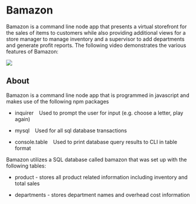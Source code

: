 # Bamazon
Bamazon is a command line node app that presents a virtual storefront for the sales of items to customers while also providing additional views for a store manager to manage inventory and a supervisor to add departments and generate profit reports.  The following video demonstrates the various features of Bamazon:

[![](http://img.youtube.com/vi/Zr6D8Pcmdt8/0.jpg)](http://www.youtube.com/watch?v=Zr6D8Pcmdt8 "Bamazon Demo")

## About
Bamazon is a command line node app that is programmed in javascript and makes use of the following npm packages

* inquirer &ensp; Used to prompt the user for input (e.g. choose a letter, play again)

* mysql &ensp; Used for all sql database transactions

* console.table &ensp; Used to print database query results to CLI in table format

Bamazon utilizes a SQL database called bamazon that was set up with the following tables:

* product - stores all product related information including inventory and total sales

* departments - stores department names and overhead cost information
